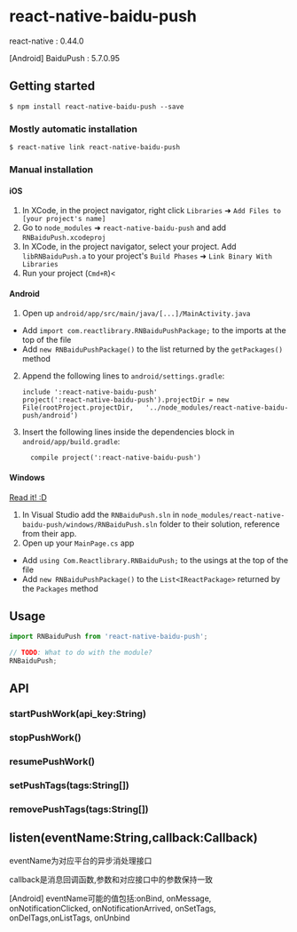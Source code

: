 
# react-native-baidu-push

react-native : 0.44.0

[Android] BaiduPush : 5.7.0.95

## Getting started

`$ npm install react-native-baidu-push --save`

### Mostly automatic installation

`$ react-native link react-native-baidu-push`

### Manual installation


#### iOS

1. In XCode, in the project navigator, right click `Libraries` ➜ `Add Files to [your project's name]`
2. Go to `node_modules` ➜ `react-native-baidu-push` and add `RNBaiduPush.xcodeproj`
3. In XCode, in the project navigator, select your project. Add `libRNBaiduPush.a` to your project's `Build Phases` ➜ `Link Binary With Libraries`
4. Run your project (`Cmd+R`)<

#### Android

1. Open up `android/app/src/main/java/[...]/MainActivity.java`
  - Add `import com.reactlibrary.RNBaiduPushPackage;` to the imports at the top of the file
  - Add `new RNBaiduPushPackage()` to the list returned by the `getPackages()` method
2. Append the following lines to `android/settings.gradle`:
  	```
  	include ':react-native-baidu-push'
  	project(':react-native-baidu-push').projectDir = new File(rootProject.projectDir, 	'../node_modules/react-native-baidu-push/android')
  	```
3. Insert the following lines inside the dependencies block in `android/app/build.gradle`:
  	```
      compile project(':react-native-baidu-push')
  	```

#### Windows
[Read it! :D](https://github.com/ReactWindows/react-native)

1. In Visual Studio add the `RNBaiduPush.sln` in `node_modules/react-native-baidu-push/windows/RNBaiduPush.sln` folder to their solution, reference from their app.
2. Open up your `MainPage.cs` app
  - Add `using Com.Reactlibrary.RNBaiduPush;` to the usings at the top of the file
  - Add `new RNBaiduPushPackage()` to the `List<IReactPackage>` returned by the `Packages` method


## Usage
```javascript
import RNBaiduPush from 'react-native-baidu-push';

// TODO: What to do with the module?
RNBaiduPush;
```

## API

### startPushWork(api_key:String)

### stopPushWork()

### resumePushWork()

### setPushTags(tags:String[])

### removePushTags(tags:String[])

## listen(eventName:String,callback:Callback)

eventName为对应平台的异步消处理接口

callback是消息回调函数,参数和对应接口中的参数保持一致

[Android] eventName可能的值包括:onBind, onMessage, onNotificationClicked, onNotificationArrived, onSetTags, onDelTags,onListTags, onUnbind